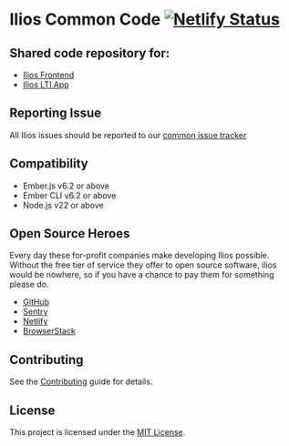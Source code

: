 # Ilios Common Code [![Netlify Status](https://api.netlify.com/api/v1/badges/75f80285-ab18-4556-8640-dcd47dbe1f9b/deploy-status)](https://app.netlify.com/sites/ilios-common/deploys)

## Shared code repository for:

- [Ilios Frontend](https://github.com/ilios/common)
- [Ilios LTI App](https://github.com/ilios/lti-app)

## Reporting Issue

All Ilios issues should be reported to our [common issue tracker](https://github.com/ilios/ilios/issues)

## Compatibility

- Ember.js v6.2 or above
- Ember CLI v6.2 or above
- Node.js v22 or above

## Open Source Heroes

Every day these for-profit companies make developing Ilios possible. Without the free tier of service they offer to
open source software, ilios would be nowhere, so if you have a chance to pay them for something please do.

- [GitHub](https://github.com)
- [Sentry](https://sentry.io/for/open-source/)
- [Netlify](https://www.netlify.com)
- [BrowserStack](https://www.browserstack.com)

## Contributing

See the [Contributing](CONTRIBUTING.md) guide for details.

## License

This project is licensed under the [MIT License](LICENSE.md).
